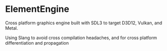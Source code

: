 # ElementEngine

Cross platform graphics engine built with SDL3 to target D3D12, Vulkan, and Metal.

Using Slang to avoid cross compilation headaches, and for cross platform differentiation and propagation